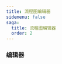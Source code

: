 ```yaml
---
title: 流程图编辑器
sidemenu: false
saga:
  title: 流程图编辑器
  order: 2
---
```


### 编辑器

<code src="@/myDemo/EditGraph" />
